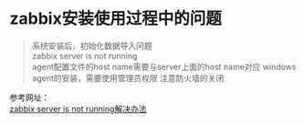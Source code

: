 # zabbix安装使用过程中的问题
> 系统安装后，初始化数据导入问题  
> zabbix server is not running  
> agent配置文件的host name需要与server上面的host name对应
> windows agent的安装，需要使用管理员权限
> 注意防火墙的关闭


参考网址：  
[zabbix server is not running解决办法](https://my.oschina.net/u/1590519/blog/330357)